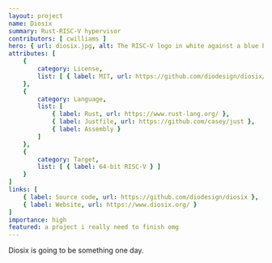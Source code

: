 ```yaml
---
layout: project
name: Diosix
summary: Rust-RISC-V hypervisor
contributors: [ cwilliams ]
hero: { url: diosix.jpg, alt: The RISC-V logo in white against a blue background }
attributes: [
    {
        category: License,
        list: [ { label: MIT, url: https://github.com/diodesign/diosix/blob/main/LICENSE } ]
    },
    {
        category: Language,
        list: [
            { label: Rust, url: https://www.rust-lang.org/ },
            { label: Justfile, url: https://github.com/casey/just },
            { label: Assembly }
        ]
    },
    {
        category: Target,
        list: [ { label: 64-bit RISC-V } ]
    }
]
links: [
    { label: Source code, url: https://github.com/diodesign/diosix },
    { label: Website, url: https://www.diosix.org/ }
]
importance: high
featured: a project i really need to finish omg
---
```


Diosix is going to be something one day.
